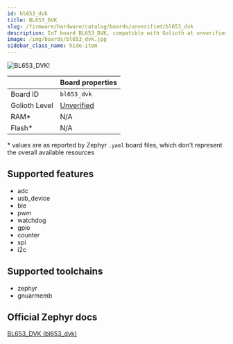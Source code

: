 ```yaml
---
id: bl653_dvk
title: BL653_DVK
slug: /firmware/hardware/catalog/boards/unverified/bl653_dvk
description: IoT board BL653_DVK, compatible with Golioth at unverified level.
image: /img/boards/bl653_dvk.jpg
sidebar_class_name: hide-item
---
```


[//]: # (This is an auto-generated file, do not edit! Changes to it will be lost upon re-generation)

![BL653_DVK!](/img/boards/bl653_dvk.jpg "BL653_DVK")

|                | Board properties     |
| -------------  | -------------------- |
| Board ID       | `bl653_dvk` |
| Golioth Level  | [Unverified](/firmware/hardware#unverified-boards) |
| RAM*           | N/A |
| Flash*         | N/A |

\* values are as reported by Zephyr `.yaml` board files, which don't represent the overall available resources



## Supported features

* adc
* usb_device
* ble
* pwm
* watchdog
* gpio
* counter
* spi
* i2c

## Supported toolchains

* zephyr
* gnuarmemb

## Official Zephyr docs

[BL653_DVK (bl653_dvk)](https://docs.zephyrproject.org/latest/boards/ezurio/bl653_dvk/doc/index.html)
